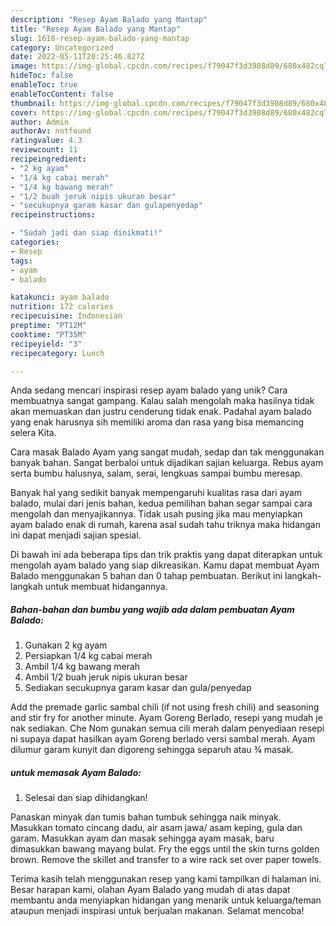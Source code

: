 ```yaml
---
description: "Resep Ayam Balado yang Mantap"
title: "Resep Ayam Balado yang Mantap"
slug: 1618-resep-ayam-balado-yang-mantap
category: Uncategorized
date: 2022-05-11T20:25:46.827Z
image: https://img-global.cpcdn.com/recipes/f79047f3d3908d89/680x482cq70/ayam-balado-foto-resep-utama.jpg
hideToc: false
enableToc: true
enableTocContent: false
thumbnail: https://img-global.cpcdn.com/recipes/f79047f3d3908d89/680x482cq70/ayam-balado-foto-resep-utama.jpg
cover: https://img-global.cpcdn.com/recipes/f79047f3d3908d89/680x482cq70/ayam-balado-foto-resep-utama.jpg
author: Admin
authorAv: notfound
ratingvalue: 4.3
reviewcount: 11
recipeingredient:
- "2 kg ayam"
- "1/4 kg cabai merah"
- "1/4 kg bawang merah"
- "1/2 buah jeruk nipis ukuran besar"
- "secukupnya garam kasar dan gulapenyedap"
recipeinstructions:

- "Sudah jadi dan siap dinikmati!"
categories:
- Resep
tags:
- ayam
- balado

katakunci: ayam balado 
nutrition: 172 calories
recipecuisine: Indonesian
preptime: "PT12M"
cooktime: "PT35M"
recipeyield: "3"
recipecategory: Lunch

---
```





Anda sedang mencari inspirasi resep ayam balado yang unik? Cara membuatnya sangat gampang. Kalau salah mengolah maka hasilnya tidak akan memuaskan dan justru cenderung tidak enak. Padahal ayam balado yang enak harusnya sih memiliki aroma dan rasa yang bisa memancing selera Kita.





Cara masak Balado Ayam yang sangat mudah, sedap dan tak menggunakan banyak bahan. Sangat berbaloi untuk dijadikan sajian keluarga. Rebus ayam serta bumbu halusnya, salam, serai, lengkuas sampai bumbu meresap.

Banyak hal yang sedikit banyak mempengaruhi kualitas rasa dari ayam balado, mulai dari jenis bahan, kedua pemilihan bahan segar sampai cara mengolah dan menyajikannya. Tidak usah pusing jika mau menyiapkan ayam balado enak di rumah, karena asal sudah tahu triknya maka hidangan ini dapat menjadi sajian spesial.






Di bawah ini ada beberapa tips dan trik praktis yang dapat diterapkan untuk mengolah ayam balado yang siap dikreasikan. Kamu dapat membuat Ayam Balado menggunakan 5 bahan dan 0 tahap pembuatan. Berikut ini langkah-langkah untuk membuat hidangannya.

<!--inarticleads1-->

##### Bahan-bahan dan bumbu yang wajib ada dalam pembuatan Ayam Balado:

1. Gunakan 2 kg ayam
1. Persiapkan 1/4 kg cabai merah
1. Ambil 1/4 kg bawang merah
1. Ambil 1/2 buah jeruk nipis ukuran besar
1. Sediakan secukupnya garam kasar dan gula/penyedap


Add the premade garlic sambal chili (if not using fresh chili) and seasoning and stir fry for another minute. Ayam Goreng Berlado, resepi yang mudah je nak sediakan. Che Nom gunakan semua cili merah dalam penyediaan resepi ni supaya dapat hasilkan ayam Goreng berlado versi sambal merah. Ayam dilumur garam kunyit dan digoreng sehingga separuh atau ¾ masak. 

<!--inarticleads2-->

#####  untuk memasak Ayam Balado:


1. Selesai dan siap dihidangkan!

Panaskan minyak dan tumis bahan tumbuk sehingga naik minyak. Masukkan tomato cincang dadu, air asam jawa/ asam keping, gula dan garam. Masukkan ayam dan masak sehingga ayam masak, baru dimasukkan bawang mayang bulat. Fry the eggs until the skin turns golden brown. Remove the skillet and transfer to a wire rack set over paper towels. 

Terima kasih telah menggunakan resep yang kami tampilkan di halaman ini. Besar harapan kami, olahan Ayam Balado yang mudah di atas dapat membantu anda menyiapkan hidangan yang menarik untuk keluarga/teman ataupun menjadi inspirasi untuk berjualan makanan. Selamat mencoba!
